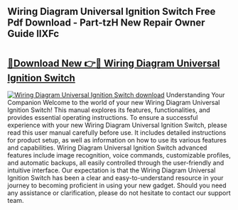 ## Wiring Diagram Universal Ignition Switch Free Pdf Download - Part-tzH New Repair Owner Guide llXFc

# <h2><a href="http://dfhvt2z.blite.top/?on=Wiring+Diagram+Universal+Ignition+Switch">🔗Download New 👉🔴 Wiring Diagram Universal Ignition Switch</a></h2>

[![Wiring Diagram Universal Ignition Switch download](https://i.imgur.com/lujVjoI.png)](http://dfhvt2z.blite.top/?on=Wiring+Diagram+Universal+Ignition+Switch)
Understanding Your Companion Welcome to the world of your new Wiring Diagram Universal Ignition Switch! This manual explores its features, functionalities, and provides essential operating instructions. To ensure a successful experience with your new Wiring Diagram Universal Ignition Switch, please read this user manual carefully before use. It includes detailed instructions for product setup, as well as information on how to use its various features and capabilities. Wiring Diagram Universal Ignition Switch advanced features include image recognition, voice commands, customizable profiles, and automatic backups, all easily controlled through the user-friendly and intuitive interface. Our expectation is that the Wiring Diagram Universal Ignition Switch has been a clear and easy-to-understand resource in your journey to becoming proficient in using your new gadget. Should you need any assistance or clarification, please do not hesitate to contact our support team.
